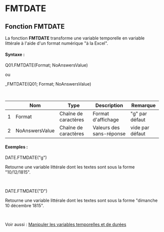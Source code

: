 # FMTDATE

## Fonction FMTDATE

La fonction **FMTDATE** transforme une variable temporelle en variable littérale à l'aide d'un format numérique "à la Excel".

#### Syntaxe :&nbsp;

Q01.FMTDATE(Format; NoAnswersValue)

ou

\_FMTDATE(Q01; Format; NoAnswersValue)

&nbsp;

| &nbsp; | **Nom** |**Type**|**Description**|**Remarque** |
| --- | --- | --- | --- | --- |
| &#49; | Format | Chaîne de caractères | Format d'affichage | "g" par défaut |
| &#50; | NoAnswersValue | Chaîne de caractères | Valeurs des sans-réponse | vide par défaut |


#### Exemples :

DATE.FTMDATE("g")

Retourne une variable littérale dont les textes sont sous la forme "10/12/1815".

&nbsp;

DATE.FTMDATE("D")

Retourne une variable littérale dont les textes sont sous la forme "dimanche 10 décembre 1815".

&nbsp;

Voir aussi : [Manipuler les variables temporelles et de durées](<Manipulerlesvariablestemporelle1.md>)